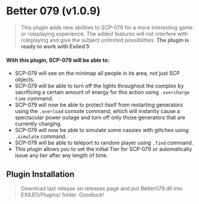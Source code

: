 # Better 079 (v1.0.9)
> This plugin adds new abilities to SCP-079 for a more interesting game or roleplaying experience. The added features will not interfere with roleplaying and give the subject unlimited possibilities. **The plugin is ready to work with Exiled 5**
> 
#### With this plugin, SCP-079 will be able to:
- SCP-079 will see on the minimap all people in its area, not just SCP objects.
- SCP-079 will be able to turn off the lights throughout the complex by sacrificing a certain amount of energy for this action using ``.overcharge time`` command.
- SCP-079 will now be able to protect itself from restarting generators using the ``.overload`` console command, which will instantly cause a spectacular power outage and turn off only those generators that are currently charging.
- SCP-079 will now be able to simulate some cassies with glitches using ``.simulate`` command.
- SCP-079 will be able to teleport to random player using ``.find`` command.
- This plugin allows you to set the initial Tier for SCP-079 or automatically issue any tier after any length of time.

## Plugin Installation
> Download last release on releases page and put Better079.dll into EXILED/Plugins/ folder. Goodluck!
